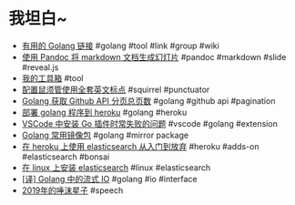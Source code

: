 # 我坦白~

- [有用的 Golang 链接](golang_links.md) #golang #tool #link #group #wiki
- [使用 Pandoc 将 markdown 文档生成幻灯片](pandoc2slides.md) #pandoc #markdown #slide #reveal.js
- [我的工具箱](toolbox.md) #tool
- [配置鼠须管使用全套英文标点](squirrel_punctuator.md) #squirrel #punctuator
- [Golang 获取 Github API 分页总页数](github_api_pagination.md) #golang #github api #pagination
- [部署 golang 程序到 heroku](heroku_golang_deploy.md)  #golang #heroku
- [VSCode 中安装 Go 插件时常失败的问题](vscode_go_extensions.md) #vscode #golang #extension
- [Golang 常用镜像包](go.mod.md) #golang #mirror package
- [在 heroku 上使用 elasticsearch 从入门到放弃](es_on_heroku.md) #heroku #adds-on #elasticsearch #bonsai
- [在 linux 上安装 elasticsearch](elasticsearch_installation_on_linux.md) #linux #elasticsearch
- [[译] Golang 中的流式 IO](golang_io_interface.md) #golang #io #interface
- [2019年的唾沫星子](spit_in_2019.md) #speech